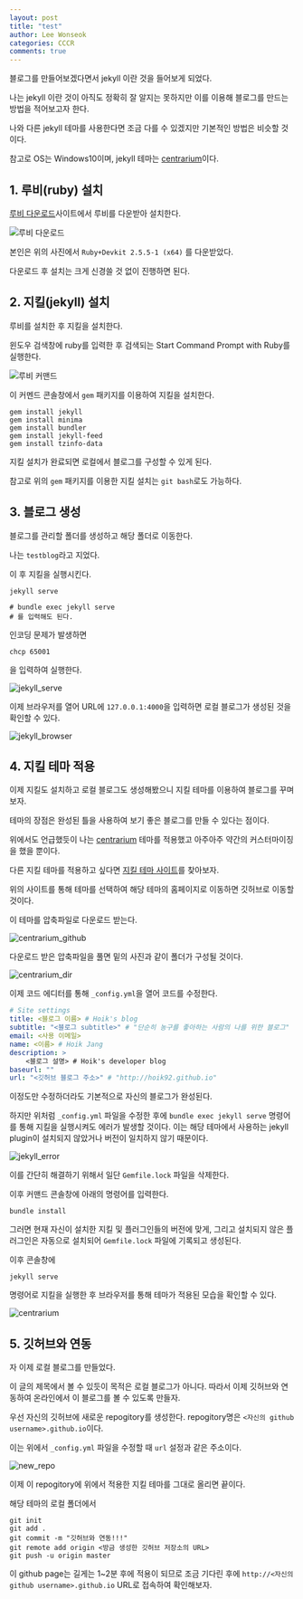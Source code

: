 ```yaml
---
layout: post
title: "test"
author: Lee Wonseok
categories: CCCR
comments: true
---
```


블로그를 만들어보겠다면서 jekyll 이란 것을 들어보게 되었다.

나는 jekyll 이란 것이 아직도 정확히 잘 알지는 못하지만 이를 이용해 블로그를 만드는 방법을 적어보고자 한다.

나와 다른 jekyll 테마를 사용한다면 조금 다를 수 있겠지만 기본적인 방법은 비슷할 것이다.

참고로 OS는 Windows10이며, jekyll 테마는 [centrarium](<http://jekyllthemes.org/themes/centrarium/>)이다.



## 1. 루비(ruby) 설치

[루비 다운로드](<https://rubyinstaller.org/downloads/>)사이트에서 루비를 다운받아 설치한다.

![루비 다운로드](/assets/img/ruby_download.JPG)

본인은 위의 사진에서 `Ruby+Devkit 2.5.5-1 (x64)` 를 다운받았다.

다운로드 후 설치는 크게 신경쓸 것 없이 진행하면 된다.



## 2. 지킬(jekyll) 설치

루비를 설치한 후 지킬을 설치한다.

윈도우 검색창에 ruby를 입력한 후 검색되는 Start Command Prompt with Ruby를 실행한다.

![루비 커맨드](/assets/img/ruby_command.jpg)

이 커멘드 콘솔창에서 `gem` 패키지를 이용하여 지킬을 설치한다.

```
gem install jekyll
gem install minima
gem install bundler
gem install jekyll-feed
gem install tzinfo-data
```

지킬 설치가 완료되면 로컬에서 블로그를 구성할 수 있게 된다.

참고로 위의 `gem` 패키지를 이용한 지킬 설치는 `git bash`로도 가능하다.



## 3. 블로그 생성

블로그를 관리할 폴더를 생성하고 해당 폴더로 이동한다.

나는 `testblog`라고 지었다.

이 후 지킬을 실행시킨다.

```
jekyll serve

# bundle exec jekyll serve
# 를 입력해도 된다.
```

인코딩 문제가 발생하면

```
chcp 65001
```

을 입력하여 실행한다.

![jekyll_serve](/assets/img/jekyll_serve.JPG)

이제 브라우저를 열어 URL에 `127.0.0.1:4000`을 입력하면 로컬 블로그가 생성된 것을 확인할 수 있다.

![jekyll_browser](/assets/img/jekyll_browser.JPG)



## 4. 지킬 테마 적용

이제 지킬도 설치하고 로컬 블로그도 생성해봤으니 지킬 테마를 이용하여 블로그를 꾸며보자.

테마의 장점은 완성된 틀을 사용하여 보기 좋은 블로그를 만들 수 있다는 점이다.

위에서도 언급했듯이 나는  [centrarium](<http://jekyllthemes.org/themes/centrarium/>) 테마를 적용했고 아주아주 약간의 커스터마이징을 했을 뿐이다.

다른 지킬 테마를 적용하고 싶다면 [지킬 테마 사이트](<http://jekyllthemes.org/>)를 찾아보자.

위의 사이트를 통해 테마를 선택하여 해당 테마의 홈페이지로 이동하면 깃허브로 이동할 것이다.

이 테마를 압축파일로 다운로드 받는다.

![centrarium_github](/assets/img/centrarium_github.jpg)

다운로드 받은 압축파일을 풀면 밑의 사진과 같이 폴더가 구성될 것이다.

![centrarium_dir](/assets/img/centrarium_dir.JPG)

이제 코드 에디터를 통해 `_config.yml`을 열어 코드를 수정한다.

```yml
# Site settings
title: <블로그 이름> # Hoik's blog
subtitle: "<블로그 subtitle>" # "단순히 농구를 좋아하는 사람의 나를 위한 블로그"
email: <사용 이메일>
name: <이름> # Hoik Jang
description: >
	<블로그 설명> # Hoik's developer blog
baseurl: ""
url: "<깃허브 블로그 주소>" # "http://hoik92.github.io"
```

이정도만 수정하더라도 기본적으로 자신의 블로그가 완성된다.

하지만 위처럼 `_config.yml` 파일을 수정한 후에 `bundle exec jekyll serve` 명령어를 통해 지킬을 실행시켜도 에러가 발생할 것이다. 이는 해당 테마에서 사용하는 jekyll plugin이 설치되지 않았거나 버전이 일치하지 않기 때문이다.

![jekyll_error](/assets/img/jekyll_error.JPG)

이를 간단히 해결하기 위해서 일단 `Gemfile.lock` 파일을 삭제한다.

이후 커맨드 콘솔창에 아래의 명령어를 입력한다.

```
bundle install
```

그러면 현재 자신이 설치한 지킬 및 플러그인들의 버전에 맞게, 그리고 설치되지 않은 플러그인은 자동으로 설치되어 `Gemfile.lock` 파일에 기록되고 생성된다.

이후 콘솔창에

```
jekyll serve
```

명령어로 지킬을 실행한 후 브라우저를 통해 테마가 적용된 모습을 확인할 수 있다.

![centrarium](/assets/img/centrarium.JPG)



## 5. 깃허브와 연동

자 이제 로컬 블로그를 만들었다.

이 글의 제목에서 볼 수 있듯이 목적은 로컬 블로그가 아니다. 따라서 이제 깃허브와 연동하여 온라인에서 이 블로그를 볼 수 있도록 만들자.

우선 자신의 깃허브에 새로운 repogitory를 생성한다. repogitory명은 `<자신의 github username>.github.io`이다.

이는 위에서 `_config.yml` 파일을 수정할 때 `url` 설정과 같은 주소이다.

![new_repo](/assets/img/new_repo.JPG)

이제 이 repogitory에 위에서 적용한 지킬 테마를 그대로 올리면 끝이다.

해당 테마의 로컬 폴더에서

```
git init
git add .
git commit -m "깃허브와 연동!!!"
git remote add origin <방금 생성한 깃허브 저장소의 URL>
git push -u origin master
```

이 github page는 길게는 1~2분 후에 적용이 되므로 조금 기다린 후에 `http://<자신의 github username>.github.io` URL로 접속하여 확인해보자.

